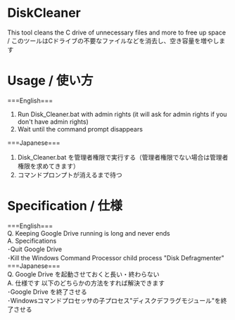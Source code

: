 # DiskCleaner

This tool cleans the C drive of unnecessary files and more to free up space / このツールはCドライブの不要なファイルなどを消去し、空き容量を増やします

# Usage / 使い方
===English===
1. Run Disk_Cleaner.bat with admin rights (it will ask for admin rights if you don't have admin rights) <br>
2. Wait until the command prompt disappears

===Japanese===
1. Disk_Cleaner.bat を管理者権限で実行する（管理者権限でない場合は管理者権限を求めてきます） <br>
2. コマンドプロンプトが消えるまで待つ <br>

# Specification / 仕様
===English=== <br>
Q. Keeping Google Drive running is long and never ends <br>
A. Specifications <br>
･Quit Google Drive <br>
･Kill the Windows Command Processor child process "Disk Defragmenter" <br>
===Japanese=== <br>
Q. Google Drive を起動させておくと長い・終わらない <br>
A. 仕様です 以下のどちらかの方法をすれば解決できます <br>
･Google Drive を終了させる <br>
･Windowsコマンドプロセッサの子プロセス"ディスクデフラグモジュール"を終了させる <br>


